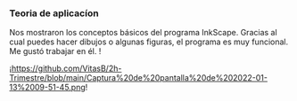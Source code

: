 ### Teoria de aplicacíon

Nos mostraron los conceptos básicos del programa InkScape.
Gracias al cual puedes hacer dibujos o algunas figuras, el programa es muy funcional. Me gustó trabajar en él. !

¡https://github.com/VitasB/2h-Trimestre/blob/main/Captura%20de%20pantalla%20de%202022-01-13%2009-51-45.png!
